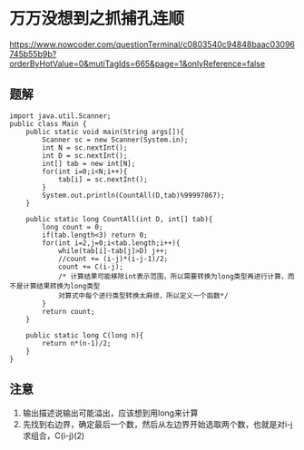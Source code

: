 # 万万没想到之抓捕孔连顺
https://www.nowcoder.com/questionTerminal/c0803540c94848baac03096745b55b9b?orderByHotValue=0&mutiTagIds=665&page=1&onlyReference=false
## 题解

    import java.util.Scanner;
    public class Main {
        public static void main(String args[]){
            Scanner sc = new Scanner(System.in);
            int N = sc.nextInt();
            int D = sc.nextInt();
            int[] tab = new int[N];
            for(int i=0;i<N;i++){
                tab[i] = sc.nextInt();
            }
            System.out.println(CountAll(D,tab)%99997867);
        }

        public static long CountAll(int D, int[] tab){
            long count = 0;
            if(tab.length<3) return 0;
            for(int i=2,j=0;i<tab.length;i++){
                while(tab[i]-tab[j]>D) j++;
                //count += (i-j)*(i-j-1)/2;
                count += C(i-j);
                /* 计算结果可能移除int表示范围，所以需要转换为long类型再进行计算，而不是计算结果转换为long类型
                对算式中每个进行类型转换太麻烦，所以定义一个函数*/
            }
            return count;
        }

        public static long C(long n){
            return n*(n-1)/2;
        }
    }
    
## 注意
1. 输出描述说输出可能溢出，应该想到用long来计算
2. 先找到右边界，确定最后一个数，然后从左边界开始选取两个数，也就是对i-j求组合，C(i-j)(2)
